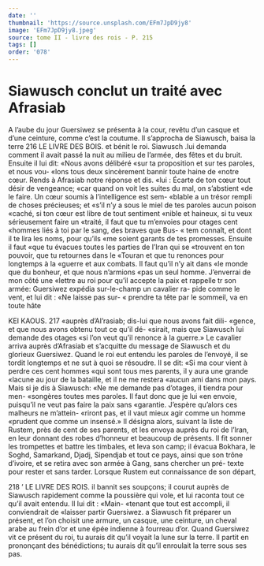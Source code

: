 ```yaml
---
date: ''
thumbnail: 'https://source.unsplash.com/EFm7JpD9jy8'
image: 'EFm7JpD9jy8.jpeg'
source: tome II - livre des rois - P. 215
tags: []
order: '078'
---
```


# Siawusch conclut un traité avec Afrasiab

A l’aube du jour Guersiwez se présenta à la cour, revêtu d’un casque et d’une ceinture, comme c’est la coutume. Il s’approcha de Siawusch, baisa la terre
216 LE LIVRE DES BOIS.
et bénit le roi. Siawusch .lui demanda comment il avait passé la nuit au milieu de l’armée, des fêtes
et du bruit. Ensuite il lui dit: «Nous avons délibéré
«sur ta proposition et sur tes paroles, et nous vou- «lons tous deux sincèrement bannir toute haine de «notre cœur. Rends à Afrasiab notre réponse et dis.
«lui : Écarte de ton cœur tout désir de vengeance;
«car quand on voit les suites du mal, on s’abstient
«de le faire. Un cœur soumis à l’intelligence est sem- «blable a un trésor rempli de choses précieuses; et
«s’il n’y a sous le miel de tes paroles aucun poison «caché, si ton cœur est libre de tout sentiment «nible et haineux, si tu veux sérieusement faire un «traité, il faut que tu m’envoies pour otages cent «hommes liés à toi par le sang, des braves que Bus-
« tem connaît, et dont il te lira les noms, pour qu’ils
«me soient garants de tes promesses. Ensuite il faut «que tu évacues toutes les parties de l’Iran qui se «trouvent en ton pouvoir, que tu retournes dans le «Touran et que tu renonces pour longtemps à la «guerre et aux combats. Il faut qu’il n’y ait dans
«le monde que du bonheur, et que nous n’armions «pas un seul homme. J’enverrai de mon côté une
«lettre au roi pour qu’il accepte la paix et rappelle
tr son armée:
Guersiwez expédia sur-le-champ un cavalier ra- pide comme le vent, et lui dit : «Ne laisse pas sur- « prendre ta tête par le sommeil, va en toute hâte

KEI KAOUS. 217 «auprès d’AI’rasiab; dis-lui que nous avons fait dili-
«gence, et que nous avons obtenu tout ce qu’il dé-
«sirait, mais que Siawusch lui demande des otages «si l’on veut qu’il renonce à la guerre.»
Le cavalier arriva auprès d’Afrasiab et s’acquitte
du message de Siawusch et du glorieux Guersiwez. Quand le roi eut entendu les paroles de l’envoyé, il
se tordit longtemps et ne sut à quoi se résoudre. Il
se dit: «Si ma cour vient à perdre ces cent hommes «qui sont tous mes parents, il y aura une grande «lacune au jour de la bataille, et il ne me restera «aucun ami dans mon pays. Mais si je dis à Siawusch: «Ne me demande pas d’otages, il tiendra pour men- «songères toutes mes paroles. Il faut donc que je lui «en envoie, puisqu’il ne veut pas faire la paix sans «garantie. J’espère qu’alors ces malheurs ne m’attein-
«riront pas, et il vaut mieux agir comme un homme «prudent que comme un insensé.»
Il désigna alors, suivant la liste de Rustem, près
de cent de ses parents, et les envoya auprès du roi de l’lran, en leur donnant des robes d’honneur et beaucoup de présents. Il fit sonner les trompettes et battre les timbales, et leva son camp; il évacua Bokhara, le Soghd, Samarkand, Djadj, Sipendjab et tout ce pays, ainsi que son trône d’ivoire, et se retira avec son armée à Gang, sans chercher un pré-
texte pour rester et sans tarder.
Lorsque Rustem eut connaissance de son départ,

218 ’ LE LIVRE DES ROIS.
il bannit ses soupçons; il courut auprès de Siawusch
rapidement comme la poussière qui vole, et lui raconta tout ce qu’il avait entendu. Il lui dit : «Main- «tenant que tout est accompli, il conviendrait de «laisser partir Guersiwez. a Siawusch fit préparer un présent, et l’on choisit une armure, un casque, une ceinture, un cheval arabe au frein d’or et une épée indienne à fourreau d’or. Quand Guersiwez vit ce présent du roi, tu aurais dit qu’il voyait la lune sur
la terre. Il partit en prononçant des bénédictions; tu aurais dit qu’il enroulait la terre sous ses pas.
